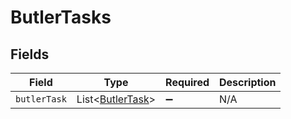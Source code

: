 # ButlerTasks


## Fields

| Field                                                      | Type                                                       | Required                                                   | Description                                                |
| ---------------------------------------------------------- | ---------------------------------------------------------- | ---------------------------------------------------------- | ---------------------------------------------------------- |
| `butlerTask`                                               | List\<[ButlerTask](../../models/operations/ButlerTask.md)> | :heavy_minus_sign:                                         | N/A                                                        |